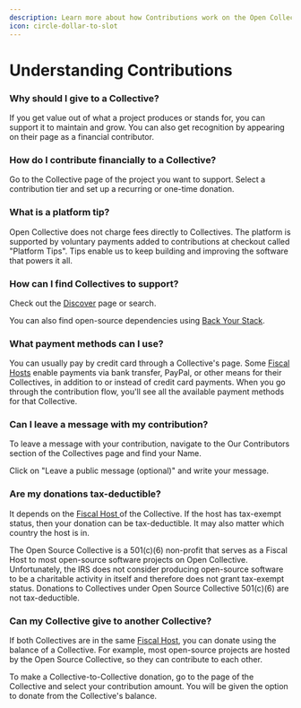 ```yaml
---
description: Learn more about how Contributions work on the Open Collective platform.
icon: circle-dollar-to-slot
---
```


# Understanding Contributions

### Why should I give to a Collective? <a href="#why-should-i-give-to-a-collective" id="why-should-i-give-to-a-collective"></a>

If you get value out of what a project produces or stands for, you can support it to maintain and grow. You can also get recognition by appearing on their page as a financial contributor.

### How do I contribute financially to a Collective? <a href="#how-do-i-contribute-financially-to-a-collective" id="how-do-i-contribute-financially-to-a-collective"></a>

Go to the Collective page of the project you want to support. Select a contribution tier and set up a recurring or one-time donation.

### What is a platform tip? <a href="#what-is-a-platform-tip" id="what-is-a-platform-tip"></a>

Open Collective does not charge fees directly to Collectives. The platform is supported by voluntary payments added to contributions at checkout called "Platform Tips". Tips enable us to keep building and improving the software that powers it all.

### How can I find Collectives to support? <a href="#how-can-i-find-collectives-to-support" id="how-can-i-find-collectives-to-support"></a>

Check out the [Discover](https://opencollective.com/discover) page or search.

You can also find open-source dependencies using [Back Your Stack](https://backyourstack.com/).

### What payment methods can I use? <a href="#what-payment-methods-can-i-use" id="what-payment-methods-can-i-use"></a>

You can usually pay by credit card through a Collective's page. Some [Fiscal Hosts](https://docs.opencollective.com/help/fiscal-hosts/fiscal-hosts) enable payments via bank transfer, PayPal, or other means for their Collectives, in addition to or instead of credit card payments. When you go through the contribution flow, you'll see all the available payment methods for that Collective.

### Can I leave a message with my contribution? <a href="#can-i-leave-a-message-with-my-contribution" id="can-i-leave-a-message-with-my-contribution"></a>

To leave a message with your contribution, navigate to the Our Contributors section of the Collectives page and find your Name.

Click on "Leave a public message (optional)" and write your message.

### Are my donations tax-deductible? <a href="#are-my-donations-tax-deductible" id="are-my-donations-tax-deductible"></a>

It depends on the [Fiscal Host ](https://docs.opencollective.com/help/fiscal-hosts/fiscal-hosts)of the Collective. If the host has tax-exempt status, then your donation can be tax-deductible. It may also matter which country the host is in.

The Open Source Collective is a 501(c)(6) non-profit that serves as a Fiscal Host to most open-source software projects on Open Collective. Unfortunately, the IRS does not consider producing open-source software to be a charitable activity in itself and therefore does not grant tax-exempt status. Donations to Collectives under Open Source Collective 501(c)(6) are not tax-deductible.

### Can my Collective give to another Collective? <a href="#can-my-collective-give-to-another-collective" id="can-my-collective-give-to-another-collective"></a>

If both Collectives are in the same [Fiscal Host](https://docs.opencollective.com/help/fiscal-hosts/fiscal-hosts), you can donate using the balance of a Collective. For example, most open-source projects are hosted by the Open Source Collective, so they can contribute to each other.

To make a Collective-to-Collective donation, go to the page of the Collective and select your contribution amount. You will be given the option to donate from the Collective's balance.&#x20;
